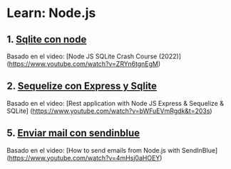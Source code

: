 # Learn: Node.js

## 1. [Sqlite con node](sqlite_basico/README.md)

Basado en el video:
[Node JS SQLite Crash Course (2022)]
(https://www.youtube.com/watch?v=ZRYn6tgnEgM)

## 2. [Sequelize con Express y Sqlite](sequelize_basico/README.md)

Basado en el video:
[Rest application with Node JS Express & Sequelize & SQLite]
(https://www.youtube.com/watch?v=bWFuEVmRgdk&t=203s)

## 5. [Enviar mail con sendinblue](mail_sendinblue/README.md)

Basado en el video:
[How to send emails from Node.js with SendInBlue]
(https://www.youtube.com/watch?v=4mHsj0aHOEY)
